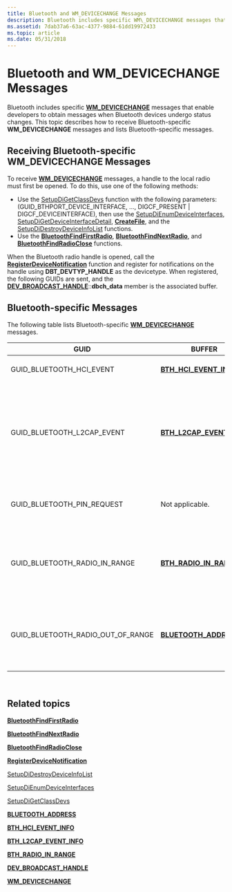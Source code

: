 ```yaml
---
title: Bluetooth and WM_DEVICECHANGE Messages
description: Bluetooth includes specific WM\_DEVICECHANGE messages that enable developers to obtain messages when Bluetooth devices undergo status changes.
ms.assetid: 7dab37a6-63ac-4377-9884-61dd19972433
ms.topic: article
ms.date: 05/31/2018
---
```


# Bluetooth and WM\_DEVICECHANGE Messages

Bluetooth includes specific [**WM\_DEVICECHANGE**](/windows/desktop/DevIO/wm-devicechange) messages that enable developers to obtain messages when Bluetooth devices undergo status changes. This topic describes how to receive Bluetooth-specific **WM\_DEVICECHANGE** messages and lists Bluetooth-specific messages.

## Receiving Bluetooth-specific WM\_DEVICECHANGE Messages

To receive [**WM\_DEVICECHANGE**](/windows/desktop/DevIO/wm-devicechange) messages, a handle to the local radio must first be opened. To do this, use one of the following methods:

-   Use the [SetupDiGetClassDevs](/windows/win32/api/setupapi/nf-setupapi-setupdigetclassdevsw) function with the following parameters: (GUID\_BTHPORT\_DEVICE\_INTERFACE, …, DIGCF\_PRESENT \| DIGCF\_DEVICEINTERFACE), then use the [SetupDiEnumDeviceInterfaces](/windows/win32/api/setupapi/nf-setupapi-setupdienumdeviceinterfaces), [SetupDiGetDeviceInterfaceDetail](https://msdn.microsoft.com/library/ms792901.aspx), [**CreateFile**](/windows/desktop/api/fileapi/nf-fileapi-createfilea), and the [SetupDiDestroyDeviceInfoList](/windows/win32/api/setupapi/nf-setupapi-setupdidestroydeviceinfolist) functions.
-   Use the [**BluetoothFindFirstRadio**](/windows/desktop/api/BluetoothAPIs/nf-bluetoothapis-bluetoothfindfirstradio), [**BluetoothFindNextRadio**](/windows/desktop/api/BluetoothAPIs/nf-bluetoothapis-bluetoothfindnextradio), and [**BluetoothFindRadioClose**](/windows/desktop/api/BluetoothAPIs/nf-bluetoothapis-bluetoothfindradioclose) functions.

When the Bluetooth radio handle is opened, call the [**RegisterDeviceNotification**](/windows/desktop/api/winuser/nf-winuser-registerdevicenotificationa) function and register for notifications on the handle using **DBT\_DEVTYP\_HANDLE** as the devicetype. When registered, the following GUIDs are sent, and the [**DEV\_BROADCAST\_HANDLE**](/windows/desktop/api/dbt/ns-dbt-dev_broadcast_handle)::**dbch\_data** member is the associated buffer.

## Bluetooth-specific Messages

The following table lists Bluetooth-specific [**WM\_DEVICECHANGE**](/windows/desktop/DevIO/wm-devicechange) messages.

| GUID                                   | BUFFER                                                  | Description                                                                                                                                                                                                                                                                                                                                                      |
|----------------------------------------|---------------------------------------------------------|------------------------------------------------------------------------------------------------------------------------------------------------------------------------------------------------------------------------------------------------------------------------------------------------------------------------------------------------------------------|
| GUID\_BLUETOOTH\_HCI\_EVENT            | [**BTH\_HCI\_EVENT\_INFO**](/windows/desktop/api/Bthdef/ns-bthdef-bth_hci_event_info)     | This message is sent when a remote Bluetooth device connects or disconnects at the ACL level.                                                                                                                                                                                                                                                                    |
| GUID\_BLUETOOTH\_L2CAP\_EVENT          | [**BTH\_L2CAP\_EVENT\_INFO**](/windows/desktop/api/Bthdef/ns-bthdef-bth_l2cap_event_info) | This message is sent when an L2CAP channel between the local radio and a remote Bluetooth device has been established or terminated. For L2CAP channels that are multiplexers, such as RFCOMM, this message is only sent when the underlying channel is established, not when each multiplexed channel, such as an RFCOMM channel, is established or terminated. |
| GUID\_BLUETOOTH\_PIN\_REQUEST          | Not applicable.                                         | This message should be ignored by the application. If the application must receive PIN requests, the [**BluetoothRegisterForAuthentication**](/windows/desktop/api/BluetoothAPIs/nf-bluetoothapis-bluetoothregisterforauthentication) function should be used.                                                                                                                                                   |
| GUID\_BLUETOOTH\_RADIO\_IN\_RANGE      | [**BTH\_RADIO\_IN\_RANGE**](/windows/desktop/api/Bthdef/ns-bthdef-bth_radio_in_range)     | This message is sent when any of the following attributes of a remote Bluetooth device has changed: the device has been discovered, the class of device, name, connected state, or device remembered state. This message is also sent when these attributes are set or cleared.                                                                                  |
| GUID\_BLUETOOTH\_RADIO\_OUT\_OF\_RANGE | [**BLUETOOTH\_ADDRESS**](/windows/win32/api/bluetoothapis/ns-bluetoothapis-bluetooth_address_struct)         | This message is sent when a previously discovered device has not been found after the completion of the last inquiry. This message will not be sent for remembered devices. The **BTH\_ADDRESS** structure is the address of the device that was not found.                                                                                                      |



 

## Related topics

<dl> <dt>

[**BluetoothFindFirstRadio**](/windows/desktop/api/BluetoothAPIs/nf-bluetoothapis-bluetoothfindfirstradio)
</dt> <dt>

[**BluetoothFindNextRadio**](/windows/desktop/api/BluetoothAPIs/nf-bluetoothapis-bluetoothfindnextradio)
</dt> <dt>

[**BluetoothFindRadioClose**](/windows/desktop/api/BluetoothAPIs/nf-bluetoothapis-bluetoothfindradioclose)
</dt> <dt>

[**RegisterDeviceNotification**](/windows/desktop/api/winuser/nf-winuser-registerdevicenotificationa)
</dt> <dt>

[SetupDiDestroyDeviceInfoList](/windows/win32/api/setupapi/nf-setupapi-setupdidestroydeviceinfolist)
</dt> <dt>

[SetupDiEnumDeviceInterfaces](/windows/win32/api/setupapi/nf-setupapi-setupdienumdeviceinterfaces)
</dt> <dt>

[SetupDiGetClassDevs](/windows/win32/api/setupapi/nf-setupapi-setupdigetclassdevsw)
</dt> <dt>

[**BLUETOOTH\_ADDRESS**](/windows/win32/api/bluetoothapis/ns-bluetoothapis-bluetooth_address_struct)
</dt> <dt>

[**BTH\_HCI\_EVENT\_INFO**](/windows/desktop/api/Bthdef/ns-bthdef-bth_hci_event_info)
</dt> <dt>

[**BTH\_L2CAP\_EVENT\_INFO**](/windows/desktop/api/Bthdef/ns-bthdef-bth_l2cap_event_info)
</dt> <dt>

[**BTH\_RADIO\_IN\_RANGE**](/windows/desktop/api/Bthdef/ns-bthdef-bth_radio_in_range)
</dt> <dt>

[**DEV\_BROADCAST\_HANDLE**](/windows/desktop/api/dbt/ns-dbt-dev_broadcast_handle)
</dt> <dt>

[**WM\_DEVICECHANGE**](/windows/desktop/DevIO/wm-devicechange)
</dt> </dl>

 

 